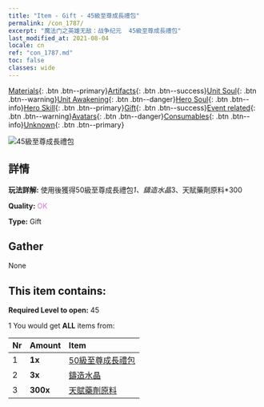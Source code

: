 ```yaml
---
title: "Item - Gift - 45級至尊成長禮包"
permalink: /con_1787/
excerpt: "魔法门之英雄无敌：战争纪元  45級至尊成長禮包"
last_modified_at: 2021-08-04
locale: cn
ref: "con_1787.md"
toc: false
classes: wide
---
```

 [Materials](/ItemsCN/){: .btn .btn--primary}[Artifacts](/ItemsCN/Artifacts/){: .btn .btn--success}[Unit Soul](/ItemsCN/UnitSoul/){: .btn .btn--warning}[Unit Awakening](/ItemsCN/UnitAwakening/){: .btn .btn--danger}[Hero Soul](/ItemsCN/HeroSoul/){: .btn .btn--info}[Hero Skill](/ItemsCN/HeroSkill/){: .btn .btn--primary}[Gift](/ItemsCN/Gift/){: .btn .btn--success}[Event related](/ItemsCN/Events/){: .btn .btn--warning}[Avatars](/ItemsCN/Avatars/){: .btn .btn--danger}[Consumables](/ItemsCN/Consumables/){: .btn .btn--info}[Unknown](/ItemsCN/Unknown/){: .btn .btn--primary}

 ![45級至尊成長禮包](/images/t/i_907221.png)

## 詳情
 **玩法詳解:** 使用後獲得50級至尊成長禮包*1、鑄造水晶*3、天賦藥劑原料*300

 **Quality:** <span style="color: #DA70D6">OK</span>

 **Type:** Gift

## Gather

  None

## This item contains:

 **Required Level to open:** 45

 1 You would get **ALL** items  from:

  | Nr | Amount |     Item    |
  |:---|:-------|:------------|
  | 1 |  **1x** | [50級至尊成長禮包](/cn/Items/con_1788/) |  | 
  | 2 |  **3x** | [鑄造水晶](/cn/Items/art_189/) |  | 
  | 3 |  **300x** | [天賦藥劑原料](/cn/Items/con_1120/) |  | 
